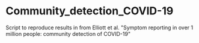 # Community_detection_COVID-19

Script to reproduce results in from Elliott et al.
"Symptom reporting in over 1 million people: community detection of COVID-19"


